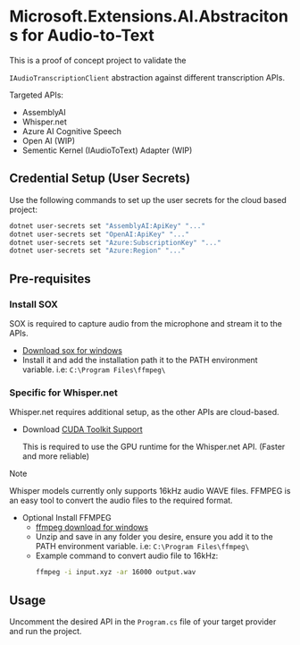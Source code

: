 # Microsoft.Extensions.AI.Abstracitons for Audio-to-Text

This is a proof of concept project to validate the 

`IAudioTranscriptionClient` abstraction against different transcription APIs.

Targeted APIs:

- AssemblyAI
- Whisper.net
- Azure AI Cognitive Speech
- Open AI (WIP)
- Sementic Kernel (IAudioToText) Adapter (WIP)

## Credential Setup (User Secrets)

Use the following commands to set up the user secrets for the cloud based project:

```bash
dotnet user-secrets set "AssemblyAI:ApiKey" "..."
dotnet user-secrets set "OpenAI:ApiKey" "..."
dotnet user-secrets set "Azure:SubscriptionKey" "..."
dotnet user-secrets set "Azure:Region" "..."
```

## Pre-requisites

### Install SOX

SOX is required to capture audio from the microphone and stream it to the APIs.

- [Download sox for windows](https://sourceforge.net/projects/sox/files/sox/14.4.2/sox-14.4.2-win32.exe/download)
- Install it and add the installation path it to the PATH environment variable. i.e: `C:\Program Files\ffmpeg\`

### Specific for Whisper.net

Whisper.net requires additional setup, as the other APIs are cloud-based.

- Download [CUDA Toolkit Support](https://developer.nvidia.com/cuda-downloads)

	This is required to use the GPU runtime for the Whisper.net API. (Faster and more reliable)

> [!NOTE]
> Whisper models currently only supports 16kHz audio WAVE files.
> FFMPEG is an easy tool to convert the audio files to the required format.
 
- Optional Install FFMPEG
	- [ffmpeg download for windows](https://www.gyan.dev/ffmpeg/builds/ffmpeg-release-full.7z)
	- Unzip and save in any folder you desire, ensure you add it to the PATH environment variable. i.e: `C:\Program Files\ffmpeg\`
	- Example command to convert audio file to 16kHz:
		```bash
		ffmpeg -i input.xyz -ar 16000 output.wav
		```

## Usage

Uncomment the desired API in the `Program.cs` file of your target provider and run the project.
